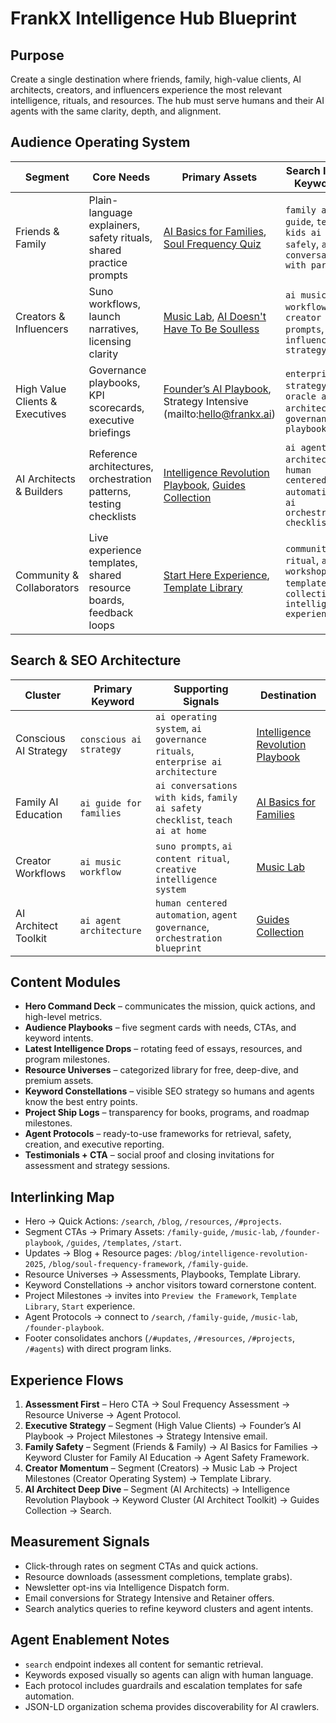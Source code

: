 # FrankX Intelligence Hub Blueprint

## Purpose
Create a single destination where friends, family, high-value clients, AI architects, creators, and influencers experience the most relevant intelligence, rituals, and resources. The hub must serve humans and their AI agents with the same clarity, depth, and alignment.

## Audience Operating System
| Segment | Core Needs | Primary Assets | Search Intent Keywords |
| --- | --- | --- | --- |
| Friends & Family | Plain-language explainers, safety rituals, shared practice prompts | [AI Basics for Families](/family-guide), [Soul Frequency Quiz](/soul-frequency-quiz) | `family ai guide`, `teach kids ai safely`, `ai conversations with parents` |
| Creators & Influencers | Suno workflows, launch narratives, licensing clarity | [Music Lab](/music-lab), [AI Doesn't Have To Be Soulless](/blog/ai-doesnt-have-to-be-soulless) | `ai music workflow`, `creator ai prompts`, `influencer ai strategy` |
| High Value Clients & Executives | Governance playbooks, KPI scorecards, executive briefings | [Founder’s AI Playbook](/founder-playbook), Strategy Intensive (mailto:hello@frankx.ai) | `enterprise ai strategy`, `oracle ai architect`, `ai governance playbook` |
| AI Architects & Builders | Reference architectures, orchestration patterns, testing checklists | [Intelligence Revolution Playbook](/blog/intelligence-revolution-2025), [Guides Collection](/guides) | `ai agent architecture`, `human centered automation`, `ai orchestration checklist` |
| Community & Collaborators | Live experience templates, shared resource boards, feedback loops | [Start Here Experience](/start), [Template Library](/templates) | `community ai ritual`, `ai workshop template`, `collective intelligence experiences` |

## Search & SEO Architecture
| Cluster | Primary Keyword | Supporting Signals | Destination |
| --- | --- | --- | --- |
| Conscious AI Strategy | `conscious ai strategy` | `ai operating system`, `ai governance rituals`, `enterprise ai architecture` | [Intelligence Revolution Playbook](/blog/intelligence-revolution-2025) |
| Family AI Education | `ai guide for families` | `ai conversations with kids`, `family ai safety checklist`, `teach ai at home` | [AI Basics for Families](/family-guide) |
| Creator Workflows | `ai music workflow` | `suno prompts`, `ai content ritual`, `creative intelligence system` | [Music Lab](/music-lab) |
| AI Architect Toolkit | `ai agent architecture` | `human centered automation`, `agent governance`, `orchestration blueprint` | [Guides Collection](/guides) |

## Content Modules
- **Hero Command Deck** – communicates the mission, quick actions, and high-level metrics.
- **Audience Playbooks** – five segment cards with needs, CTAs, and keyword intents.
- **Latest Intelligence Drops** – rotating feed of essays, resources, and program milestones.
- **Resource Universes** – categorized library for free, deep-dive, and premium assets.
- **Keyword Constellations** – visible SEO strategy so humans and agents know the best entry points.
- **Project Ship Logs** – transparency for books, programs, and roadmap milestones.
- **Agent Protocols** – ready-to-use frameworks for retrieval, safety, creation, and executive reporting.
- **Testimonials + CTA** – social proof and closing invitations for assessment and strategy sessions.

## Interlinking Map
- Hero → Quick Actions: `/search`, `/blog`, `/resources`, `/#projects`.
- Segment CTAs → Primary Assets: `/family-guide`, `/music-lab`, `/founder-playbook`, `/guides`, `/templates`, `/start`.
- Updates → Blog + Resource pages: `/blog/intelligence-revolution-2025`, `/blog/soul-frequency-framework`, `/family-guide`.
- Resource Universes → Assessments, Playbooks, Template Library.
- Keyword Constellations → anchor visitors toward cornerstone content.
- Project Milestones → invites into `Preview the Framework`, `Template Library`, `Start` experience.
- Agent Protocols → connect to `/search`, `/family-guide`, `/music-lab`, `/founder-playbook`.
- Footer consolidates anchors (`/#updates`, `/#resources`, `/#projects`, `/#agents`) with direct program links.

## Experience Flows
1. **Assessment First** – Hero CTA → Soul Frequency Assessment → Resource Universe → Agent Protocol.
2. **Executive Strategy** – Segment (High Value Clients) → Founder’s AI Playbook → Project Milestones → Strategy Intensive email.
3. **Family Safety** – Segment (Friends & Family) → AI Basics for Families → Keyword Cluster for Family AI Education → Agent Safety Framework.
4. **Creator Momentum** – Segment (Creators) → Music Lab → Project Milestones (Creator Operating System) → Template Library.
5. **AI Architect Deep Dive** – Segment (AI Architects) → Intelligence Revolution Playbook → Keyword Cluster (AI Architect Toolkit) → Guides Collection → Search.

## Measurement Signals
- Click-through rates on segment CTAs and quick actions.
- Resource downloads (assessment completions, template grabs).
- Newsletter opt-ins via Intelligence Dispatch form.
- Email conversions for Strategy Intensive and Retainer offers.
- Search analytics queries to refine keyword clusters and agent intents.

## Agent Enablement Notes
- `search` endpoint indexes all content for semantic retrieval.
- Keywords exposed visually so agents can align with human language.
- Each protocol includes guardrails and escalation templates for safe automation.
- JSON-LD organization schema provides discoverability for AI crawlers.
